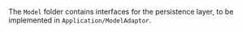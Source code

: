 The `Model` folder contains interfaces for the persistence layer, to be implemented in `Application/ModelAdaptor`.
